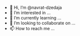 - 👋 Hi, I’m @navrat-dzedaja
- 👀 I’m interested in ...
- 🌱 I’m currently learning ...
- 💞️ I’m looking to collaborate on ...
- 📫 How to reach me ...

<!---
navrat-dzedaja/navrat-dzedaja is a ✨ special ✨ repository because its `README.md` (this file) appears on your GitHub profile.
You can click the Preview link to take a look at your changes.
--->
